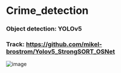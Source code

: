 # Crime_detection

### Object detection: YOLOv5 
### Track: https://github.com/mikel-brostrom/Yolov5_StrongSORT_OSNet
![image](https://user-images.githubusercontent.com/110147375/201841066-0d92721c-8a56-4257-bdcc-e05cb3d51dff.png)
